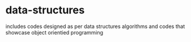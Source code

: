 # data-structures
includes codes designed as per data structures algorithms and codes that showcase object orientied programming
